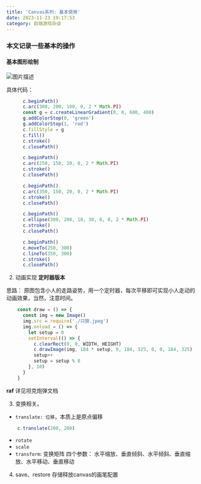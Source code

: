 ```yaml
---
title: 'Canvas系列: 基本使用'
date: 2023-11-23 19:17:53
category: 前端游戏杂谈
---
```

### 本文记录一些基本的操作

#### 基本图形绘制
<img src="/img/canvas基本绘制.png" alt="图片描述">

具体代码：
```javascript
      c.beginPath()
      c.arc(300, 200, 100, 0, 2 * Math.PI)
      const g = c.createLinearGradient(0, 0, 600, 400)
      g.addColorStop(0, 'green')
      g.addColorStop(1, 'red')
      c.fillStyle = g
      c.fill()
      c.stroke()
      c.closePath()

      c.beginPath()
      c.arc(250, 150, 20, 0, 2 * Math.PI)
      c.stroke()
      c.closePath()

      c.beginPath()
      c.arc(350, 150, 20, 0, 2 * Math.PI)
      c.stroke()
      c.closePath()

      c.beginPath()
      c.ellipse(300, 200, 10, 30, 0, 0, 2 * Math.PI)
      c.stroke()
      c.closePath()

      c.beginPath()
      c.moveTo(250, 300)
      c.lineTo(350, 300)
      c.stroke()
      c.closePath()
```

2. 动画实现
**定时器版本**
<!-- 效果如下：
<img src="/img/canvas基本绘制.png" alt="图片描述"> -->

思路： 原图包含小人的走路姿势，用一个定时器，每次平移即可实现小人走动的动画效果，当然，注意时间。
```javascript
    const draw = () => {
      const img = new Image()
      img.src = require('./只狼.jpeg')
      img.onload = () => {
        let setup = 0
        setInterval(() => {
          c.clearRect(0, 0, WIDTH, HEIGHT)
          c.drawImage(img, 184 * setup, 0, 184, 325, 0, 0, 184, 325)
          setup++
          setup = setup % 8
        }, 10)
      }
    }
```

**raf**
详见坦克炮弹文档

3. 变换相关。
- `translate: 位移`，本质上是原点偏移
```javascript
    c.translate(200, 200)
```
- `rotate`
- `scale`
- `transform`: 变换矩阵
四个参数： 水平缩放、垂直倾斜、水平倾斜、垂直缩放、水平移动、垂直移动

4. save、restore
存储释放canvas的画笔配置


<!-- 3. 图片操作 -->
